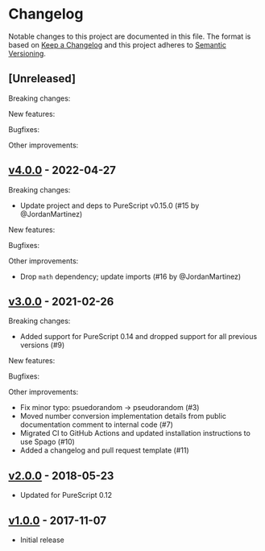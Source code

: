 # Changelog

Notable changes to this project are documented in this file. The format is based on [Keep a Changelog](https://keepachangelog.com/en/1.0.0/) and this project adheres to [Semantic Versioning](https://semver.org/spec/v2.0.0.html).

## [Unreleased]

Breaking changes:

New features:

Bugfixes:

Other improvements:

## [v4.0.0](https://github.com/purescript/purescript-lcg/releases/tag/v4.0.0) - 2022-04-27

Breaking changes:
- Update project and deps to PureScript v0.15.0 (#15 by @JordanMartinez)

New features:

Bugfixes:

Other improvements:
- Drop `math` dependency; update imports (#16 by @JordanMartinez)

## [v3.0.0](https://github.com/purescript/purescript-lcg/releases/tag/v3.0.0) - 2021-02-26

Breaking changes:
- Added support for PureScript 0.14 and dropped support for all previous versions (#9)

New features:

Bugfixes:

Other improvements:
- Fix minor typo: psuedorandom -> pseudorandom (#3)
- Moved number conversion implementation details from public documentation comment to internal code (#7)
- Migrated CI to GitHub Actions and updated installation instructions to use Spago (#10)
- Added a changelog and pull request template (#11)

## [v2.0.0](https://github.com/purescript/purescript-lcg/releases/tag/v2.0.0) - 2018-05-23

- Updated for PureScript 0.12

## [v1.0.0](https://github.com/purescript/purescript-lcg/releases/tag/v1.0.0) - 2017-11-07

- Initial release
